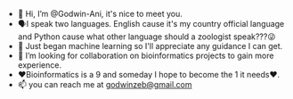 - 👋 Hi, I’m @Godwin-Ani, it's nice to meet you.
- 🗣I speak two languages. English cause it's my country official language and Python cause what other language should a zoologist speak???😜
- 💪 Just began machine learning so I'll appreciate any guidance I can get.
- 👬 I’m looking for collaboration on bioinformatics projects to gain more experience.
- ❤Bioinformatics is a 9 and someday I hope to become the 1 it needs❤.
- 📫 you can reach me at godwinzeb@gmail.com

<!---
Godwin-Ani/Godwin-Ani is a ✨ special ✨ repository because its `README.md` (this file) appears on your GitHub profile.
You can click the Preview link to take a look at your changes.
--->
